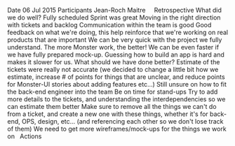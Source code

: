 Date
06 Jul 2015
Participants
Jean-Roch Maitre
 
 
Retrospective
What did we do well?
Fully scheduled Sprint was great
Moving in the right direction with tickets and backlog
Communication within the team is good
Good feedback on what we're doing, this help reinforce that we're working on real products that are important
We can be very quick with the project we fully understand. The more Monster work, the better!
We can be even faster if we have fully prepared mock-up. Guessing how to build an app is hard and makes it slower for us.
What should we have done better?
Estimate of the tickets were really not accurate (we decided to change a little bit how we estimate, increase # of points for things that are unclear, and reduce points for Monster-UI stories about adding features etc...)
Still unsure on how to fit the back-end engineer into the team
Be on time for stand-ups
Try to add more details to the tickets, and understanding the interdependencies so we can estimate them better
Make sure to remove all the things we can't do from a ticket, and create a new one with these things, whether it's for back-end, OPS, design, etc... (and referencing each other so we don't lose track of them)
We need to get more wireframes/mock-ups for the things we work on
 
Actions
